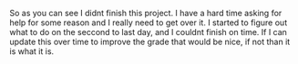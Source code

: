 So as you can see I didnt finish this project. I have a hard time asking for help for some reason and I really need to get over it. I started to figure out what to do on the seccond to last day, and I couldnt finish on time. If I can update this over time to improve the grade that would be nice, if not than it is what it is.